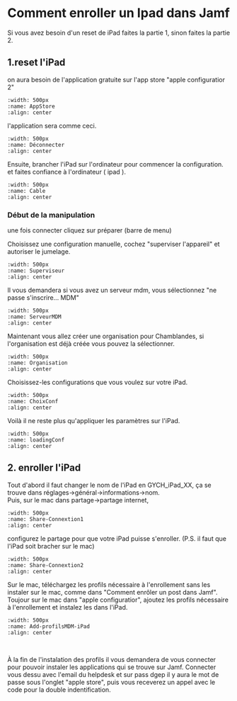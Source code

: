 
# Comment enroller un Ipad dans Jamf

Si vous avez besoin d'un reset de iPad faites la partie 1, sinon faites la partie 2.

## 1.reset l'iPad
 
on aura besoin de l'application gratuite sur l'app store "apple configuratior 2"

```{image} images/appAppleConfigurator2.png
:width: 500px
:name: AppStore
:align: center
```

l'application sera comme ceci.

```{image} images/ipadNonConnecter.png
:width: 500px
:name: Déconnecter
:align: center
```

Ensuite, brancher l'iPad sur l'ordinateur pour commencer la configuration.
et faites confiance à l'ordinateur ( ipad ).

```{image} images/ConnecterIpad.jpeg
:width: 500px
:name: Cable
:align: center
```

### Début de la manipulation

une fois connecter cliquez sur préparer (barre de menu)

Choisissez une configuration manuelle, cochez "superviser l'appareil" et autoriser le jumelage.

```{image} images/superviserIpad.png
:width: 500px
:name: Superviseur
:align: center
```

Il vous demandera si vous avez un serveur mdm, vous sélectionnez "ne passe s'inscrire... MDM"

```{image} images/nonMDM.png
:width: 500px
:name: ServeurMDM
:align: center
```

Maintenant vous allez créer une organisation pour Chamblandes, si l'organisation est déjà créée vous pouvez la sélectionner.

```{image} images/organisation.png
:width: 500px
:name: Organisation
:align: center
```

Choisissez-les configurations que vous voulez sur votre iPad.

```{image} images/choixconf.png
:width: 500px
:name: ChoixConf
:align: center
```

Voilà il ne reste plus qu'appliquer les paramètres  sur l'iPad.

```{image} images/loadingConf.jpeg
:width: 500px
:name: loadingConf
:align: center
```

## 2. enroller l'iPad

Tout d'abord il faut changer le nom de l'iPad en GYCH_iPad_XX, ça se trouve dans réglages->général->informations->nom.
<br>
Puis, sur le mac dans partage->partage internet,

```{image} images/Share-Connextion1.png
:width: 500px
:name: Share-Connextion1
:align: center
```

configurez le partage pour que votre iPad puisse s'enroller. (P.S. il faut que l'iPad soit bracher sur le mac)

```{image} images/Share-Connextion2.png
:width: 500px
:name: Share-Connextion2
:align: center
```

Sur le mac, téléchargez les profils nécessaire à l'enrollement sans les instaler sur le mac, comme dans "Comment enrôler un post dans Jamf".
<br>
Toujour sur le mac dans "apple configuratior", ajoutez les profils nécessaire à l'enrollement et instalez les dans l'iPad.

```{image} images/Add-profilsMDM-iPad.png
:width: 500px
:name: Add-profilsMDM-iPad
:align: center
```
<br>

À la fin de l'instalation des profils il vous demandera de vous connecter pour pouvoir instaler les applications qui se trouve sur Jamf. Connecter vous dessu avec l'email du helpdesk et sur pass dgep il y aura le mot de passe sous l'onglet "apple store", puis vous receverez un appel avec le code pour la double indentification.